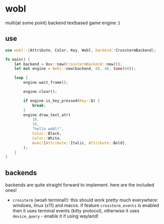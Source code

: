 # wobl

multi(at some point) backend textbased game engine :)

## use

```rust
use wobl::{Attribute, Color, Key, Wobl, backend::CrosstermBackend};

fn main() {
    let backend = Box::new(CrosstermBackend::new());
    let mut engine = Wobl::new(backend, 60, 40, Some(60));

    loop {
        engine.wait_frame();

        engine.clear();

        if engine.is_key_pressed(Key::Q) {
            break;
        }
        engine.draw_text_atr(
            10,
            10,
            "hello wobl!",
            Color::Black,
            Color::White,
            &vec![Attribute::Italic, Attribute::Bold],
        );
    }
}
```

## backends

backends are quite straight forward to implement. here are the included ones!

- `crossterm` (woah terminal!): this should work pretty much everywhere: windows, linux (x11) and macos. if feature `crossterm_events` is enabled then it uses terminal events (kitty protocol), otherwise it uses `device_query` - enable it if using wayland!




